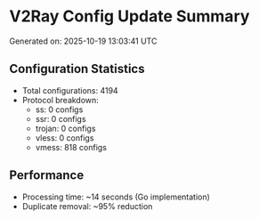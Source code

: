 # V2Ray Config Update Summary
Generated on: 2025-10-19 13:03:41 UTC

## Configuration Statistics
- Total configurations: 4194
- Protocol breakdown:
  - ss: 0 configs
  - ssr: 0 configs
  - trojan: 0 configs
  - vless: 0 configs
  - vmess: 818 configs

## Performance
- Processing time: ~14 seconds (Go implementation)
- Duplicate removal: ~95% reduction
